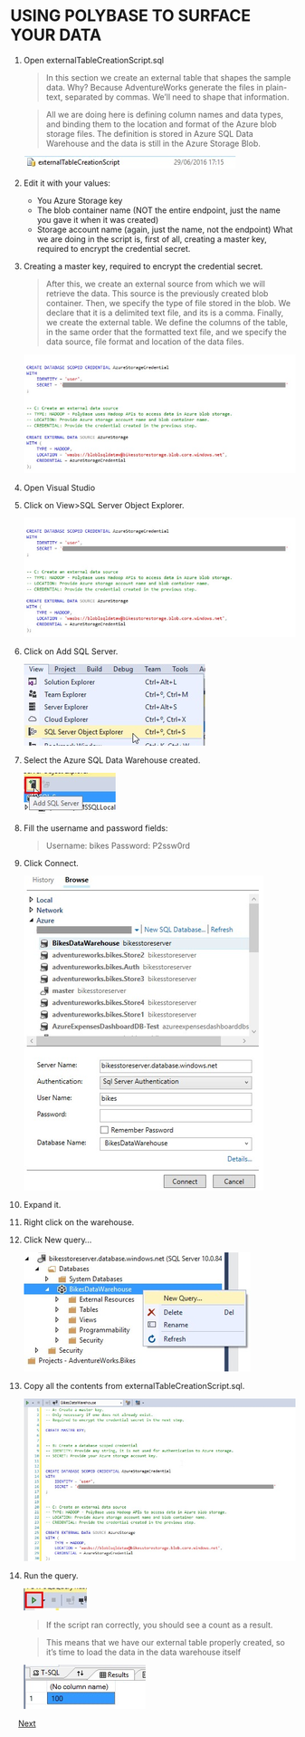 # USING POLYBASE TO SURFACE YOUR DATA

1.	Open externalTableCreationScript.sql

    > In this section we create an external table that shapes the sample data. Why? Because AdventureWorks generate the files in plain-text, separated by commas. We’ll need to shape that information.

    > All we are doing here is defining column names and data types, and binding them to the location and format of the Azure blob storage files. The definition is stored in Azure SQL Data Warehouse and the data is still in the Azure Storage Blob.

    ![](img/image16.jpg)

1.	Edit it with your values:
    - You Azure Storage key
    - The blob container name (NOT the entire endpoint, just the name you gave it when it was created)
    - Storage account name (again, just the name, not the endpoint)	What we are doing in the script is, first of all, creating a master key, required to encrypt the credential secret.

1. Creating a master key, required to encrypt the credential secret.

    > After this, we create an external source from which we will retrieve the data. This source is the previously created blob container.
    > Then, we specify the type of file stored in the blob. We declare that it is a delimited text file, and its is a comma. 
    > Finally, we create the external table.  We define the columns of the table, in the same order that the formatted text file, and we specify the data source, file format and location of the data files.

    ![](img/image17.jpg)

1.	Open Visual Studio

1.	Click on View>SQL Server Object Explorer.	

    ![](img/image17.jpg)

1.	Click on Add SQL Server.	

    ![](img/image18.jpg)

1.	Select the Azure SQL Data Warehouse created.

    ![](img/image19.jpg)

1.	Fill the username and password fields:

    > Username: bikes
    > Password: P2ssw0rd

1.	Click Connect.	

    ![](img/image20.jpg)

1.	Expand it.

1.	Right click on the warehouse.

1.	Click New query…	

    ![](img/image21.jpg)

1.	Copy all the contents from externalTableCreationScript.sql.	

    ![](img/image22.jpg)

1.	Run the query.	

    ![](img/image23.jpg)

    > If the script ran correctly, you should see a count as a result.

    > This means that we have our external table properly created, so it’s time to load the data in the data warehouse itself

    ![](img/image24.jpg)

 <a href="5.InsertingData.md">Next</a>  	



 
